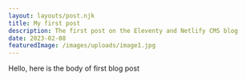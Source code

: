 ```yaml
---
layout: layouts/post.njk
title: My first post
description: The first post on the Eleventy and Netlify CMS blog
date: 2023-02-08
featuredImage: /images/uploads/image1.jpg
---
```


Hello, here is the body of first blog post
